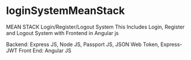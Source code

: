 # loginSystemMeanStack
MEAN STACK Login/Register/Logout System
This Includes Login, Register and Logout System with Frontend in Angular js

Backend: Express JS, Node JS, Passport JS, JSON Web Token, Express-JWT
Front End: Angular JS
